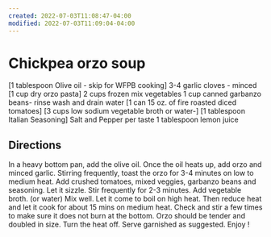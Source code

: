 ```yaml
---
created: 2022-07-03T11:08:47-04:00
modified: 2022-07-03T11:09:04-04:00
---
```


# Chickpea orzo soup

[1 tablespoon Olive oil - skip for WFPB cooking]
3-4 garlic cloves - minced
[1 cup dry orzo pasta]
2 cups frozen mix vegetables
1 cup canned garbanzo beans- rinse wash and drain water
[1 can 15 oz. of fire roasted diced tomatoes]
[3 cups low sodium vegetable broth or water-]
[1 tablespoon Italian Seasoning]
Salt and Pepper per taste
1 tablespoon lemon juice

## Directions

In a heavy bottom pan, add the olive oil. Once the oil heats up, add orzo and minced garlic. Stirring frequently,  toast the orzo for 3-4 minutes on low to medium heat.
Add crushed tomatoes, mixed veggies,  garbanzo beans and seasoning. Let it sizzle.  Stir frequently for 2-3 minutes. Add vegetable broth. (or water) Mix well.
Let it come to boil on high heat. Then reduce heat and let it cook for about 15 mins on medium heat.
Check and stir a few times to make sure it does not burn at the bottom. Orzo should be tender and doubled in size. Turn the heat off. Serve garnished as suggested. Enjoy ! 
